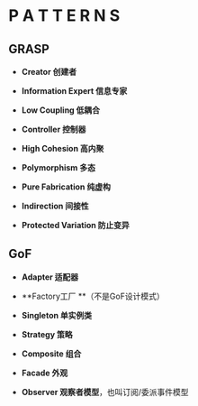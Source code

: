 # P A T T E R N S

## GRASP

* **Creator 创建者**

* **Information Expert 信息专家**
* **Low Coupling 低耦合**
* **Controller 控制器**

* **High Cohesion 高内聚**

* **Polymorphism 多态**
* **Pure Fabrication 纯虚构**
* **Indirection 间接性**
* **Protected Variation 防止变异**

## GoF

* **Adapter 适配器**

* **Factory工厂 **（不是GoF设计模式）

* **Singleton 单实例类**

* **Strategy 策略**

* **Composite 组合**

* **Facade 外观**

* **Observer 观察者模型**，也叫订阅/委派事件模型

